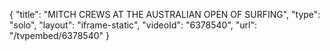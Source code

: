 {
    "title": "MITCH CREWS AT THE AUSTRALIAN OPEN OF SURFING",
    "type": "solo",
    "layout": "iframe-static",
    "videoId": "6378540",
    "url": "\/tvpembed\/6378540"
}